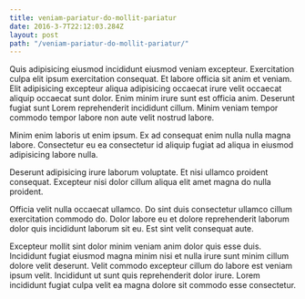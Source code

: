 ```yaml
---
title: veniam-pariatur-do-mollit-pariatur
date: 2016-3-7T22:12:03.284Z
layout: post
path: "/veniam-pariatur-do-mollit-pariatur/"
---
```


Quis adipisicing eiusmod incididunt eiusmod veniam excepteur. Exercitation culpa elit ipsum exercitation consequat. Et labore officia sit anim et veniam. Elit adipisicing excepteur aliqua adipisicing occaecat irure velit occaecat aliquip occaecat sunt dolor. Enim minim irure sunt est officia anim. Deserunt fugiat sunt Lorem reprehenderit incididunt cillum. Minim veniam tempor commodo tempor labore non aute velit nostrud labore.

Minim enim laboris ut enim ipsum. Ex ad consequat enim nulla nulla magna labore. Consectetur eu ea consectetur id aliquip fugiat ad aliqua in eiusmod adipisicing labore nulla.

Deserunt adipisicing irure laborum voluptate. Et nisi ullamco proident consequat. Excepteur nisi dolor cillum aliqua elit amet magna do nulla proident.

Officia velit nulla occaecat ullamco. Do sint duis consectetur ullamco cillum exercitation commodo do. Dolor labore eu et dolore reprehenderit laborum dolor quis incididunt laborum sit eu. Est sint velit consequat aute.

Excepteur mollit sint dolor minim veniam anim dolor quis esse duis. Incididunt fugiat eiusmod magna minim nisi et nulla irure sunt minim cillum dolore velit deserunt. Velit commodo excepteur cillum do labore est veniam ipsum velit. Incididunt ut sunt quis reprehenderit dolor irure. Lorem incididunt fugiat culpa velit ea magna dolore sit commodo esse consectetur.